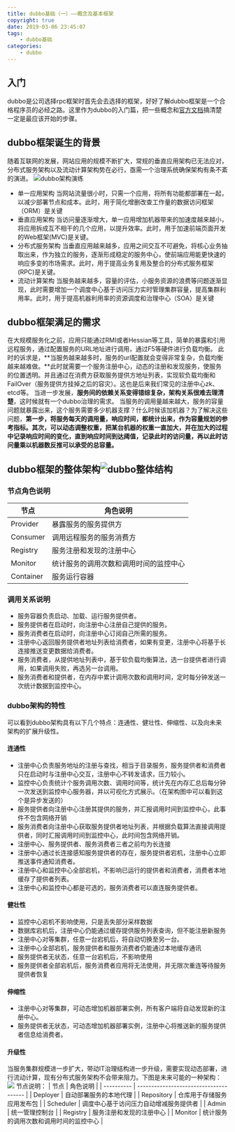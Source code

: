 ```yaml
---
title: dubbo基础（一）——概念及基本框架
copyright: true
date: 2019-03-06 23:45:07
tags:
	- dubbo基础
categories:
	- dubbo
---
```


## 入门
dubbo是公司选择rpc框架时首先会去选择的框架，好好了解dubbo框架是一个合格程序员的必经之路。这里作为dubbo的入门篇，把一些概念和[官方文档](http://dubbo.apache.org/zh-cn/docs/user/preface/background.html)搞清楚一定是最应该开始的步骤。
<!-- more -->

## dubbo框架诞生的背景
随着互联网的发展，网站应用的规模不断扩大，常规的垂直应用架构已无法应对，分布式服务架构以及流动计算架构势在必行，亟需一个治理系统确保架构有条不紊的演进。
![dubbo架构演练](http://zlj1217-blog-image.oss-cn-hongkong.aliyuncs.com/dubbo-architecture-roadmap.jpg)
- 单一应用架构
  当网站流量很小时，只需一个应用，将所有功能都部署在一起，以减少部署节点和成本。此时，用于简化增删改查工作量的数据访问框架（ORM）是关键
- 垂直应用架构
  当访问量逐渐增大，单一应用增加机器带来的加速度越来越小，将应用拆成互不相干的几个应用，以提升效率。此时，用于加速前端页面开发的Web框架(MVC)是关键。
- 分布式服务架构
  当垂直应用越来越多，应用之间交互不可避免，将核心业务抽取出来，作为独立的服务，逐渐形成稳定的服务中心，使前端应用能更快速的响应多变的市场需求。此时，用于提高业务复用及整合的分布式服务框架(RPC)是关键。
- 流动计算架构
  当服务越来越多，容量的评估，小服务资源的浪费等问题逐渐显现，此时需要增加一个调度中心基于访问压力实时管理集群容量，提高集群利用率。此时，用于提高机器利用率的资源调度和治理中心（SOA）是关键
## dubbo框架满足的需求
在大规模服务化之前，应用只能通过RMI或者Hessian等工具，简单的暴露和引用远程服务，通过配置服务的URL地址进行调用，通过F5等硬件进行负载均衡。
此时的诉求是，**当服务越来越多时，服务的url配置就会变得非常复杂，负载均衡越来越难做。**此时就需要一个服务注册中心，动态的注册和发现服务，使服务的位置透明。并且通过在消费方获取服务提供方地址列表，实现软负载均衡和FailOver（服务提供方挂掉之后的容灾）。这也是后来我们常见的注册中心zk、etcd等。
当进一步发展，**服务间的依赖关系变得错综复杂，架构关系很难去理清楚**，这时候就有一个dubbo治理的需求。
当服务的调用量越来越大，服务的容量问题就暴露出来，这个服务需要多少机器支撑？什么时候该加机器？为了解决这些问题，**第一步，将服务每天的调用量，响应时间，都统计出来，作为容量规划的参考指标。其次，可以动态调整权重，把某台机器的权重一直加大，并在加大的过程中记录响应时间的变化，直到响应时间到达阈值，记录此时的访问量，再以此时访问量乘以机器数反推可以承受的总容量。**

## dubbo框架的整体架构![dubbo整体结构](http://zlj1217-blog-image.oss-cn-hongkong.aliyuncs.com/dubbo-architecture.jpg)
### 节点角色说明
| 节点      | 角色说明                               |
| --------- | -------------------------------------- |
| Provider  | 暴露服务的服务提供方                   |
| Consumer  | 调用远程服务的服务消费方               |
| Registry  | 服务注册和发现的注册中心               |
| Monitor   | 统计服务的调用次数和调用时间的监控中心 |
| Container | 服务运行容器                           |

### 调用关系说明
- 服务容器负责启动、加载、运行服务提供者。
- 服务提供者在启动时，向注册中心注册自己提供的服务。
- 服务消费者在启动时，向注册中心订阅自己所需的服务。
- 注册中心返回服务提供者地址列表给消费者，如果有变更，注册中心将基于长连接推送变更数据给消费者。
- 服务消费者，从提供地址列表中，基于软负载均衡算法，选一台提供者进行调用，如果调用失败，再选另一台调用。
- 服务消费者和提供者，在内存中累计调用次数和调用时间，定时每分钟发送一次统计数据到监控中心。

### dubbo架构的特性
可以看到dubbo架构具有以下几个特点：连通性、健壮性、伸缩性、以及向未来架构的扩展升级性。
#### 连通性
- 注册中心负责服务地址的注册与查找，相当于目录服务，服务提供者和消费者只在启动时与注册中心交互，注册中心不转发请求，压力较小。
- 监控中心负责统计个服务调用次数、调用时间等，统计先在内存汇总后每分钟一次发送到监控中心服务器，并以可视化方式展示。（在架构图中可以看到这个是异步发送的）
- 服务提供者向注册中心注册其提供的服务，并汇报调用时间到监控中心，此事件不包含网络开销
- 服务消费者向注册中心获取服务提供者地址列表，并根据负载算法直接调用提供者，同时汇报调用时间到监控中心，此时间包含网络开销。
- 注册中心、服务提供者、服务消费者三者之前均为长连接
- 注册中心通过长连接感知服务提供者的存在，服务提供者宕机，注册中心立即推送事件通知消费者。
- 注册中心和监控中心全部宕机，不影响已运行的提供者和消费者，消费者本地缓存了提供者列表。
- 注册中心和监控中心都是可选的，服务消费者可以直连服务提供者。
#### 健壮性
- 监控中心宕机不影响使用，只是丢失部分采样数据
- 数据库宕机后，注册中心仍能通过缓存提供服务列表查询，但不能注册新服务
- 注册中心对等集群，任意一台宕机后，将自动切换至另一台。
- 注册中心全部宕机，服务提供者和服务消费者仍能通过本地缓存通讯
- 服务提供者无状态，任意一台宕机后，不影响使用
- 服务提供者全部宕机后，服务消费者应用将无法使用，并无限次重连等待服务提供者恢复

#### 伸缩性
- 注册中心对等集群，可动态增加机器部署实例，所有客户端将自动发现新的注册中心。
- 服务提供者无状态，可动态增加机器部署实例，注册中心将推送新的服务提供者信息给消费者。
#### 升级性
当服务集群规模进一步扩大，带动IT治理结构进一步升级，需要实现动态部署，进行流动计算，现有分布式服务架构不会带来阻力。下图是未来可能的一种架构：
![](http://zlj1217-blog-image.oss-cn-hongkong.aliyuncs.com/dubbo-architecture-future.jpg)
节点说明：
| 节点       | 角色说明                               |
| ---------- | -------------------------------------- |
| Deployer   | 自动部署服务的本地代理                 |
| Repository | 仓库用于存储服务应用发布包             |
| Scheduler  | 调度中心基于访问压力自动增减服务提供者 |
| Admin      | 统一管理控制台                         |
| Registry   | 服务注册和发现的注册中心               |
| Monitor    | 统计服务的调用次数和调用时间的监控中心 |